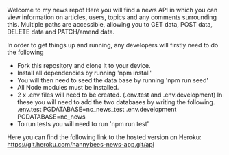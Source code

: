 
Welcome to my news repo! Here you will find a news API in which you can view information on articles, users, topics and any comments surrounding this. Multiple paths are accessible, allowing you to GET data, POST data, DELETE data and PATCH/amend data.

In order to get things up and running, any developers will firstly need to do the following
- Fork this repository and clone it to your device.
- Install all dependencies by running 'npm install'
- You will then need to seed the data base by running 'npm run seed'
- All Node modules must be installed.
- 2 x .env files will need to be created. (.env.test and .env.development) In these you will need to add the two databases by writing the following. 
.env.test 
PGDATABASE=nc_news_test 
.env.development 
PGDATABASE=nc_news
- To run tests you will need to run 'npm run test'

Here you can find the following link to the hosted version on Heroku:
https://git.heroku.com/hannybees-news-app.git/api